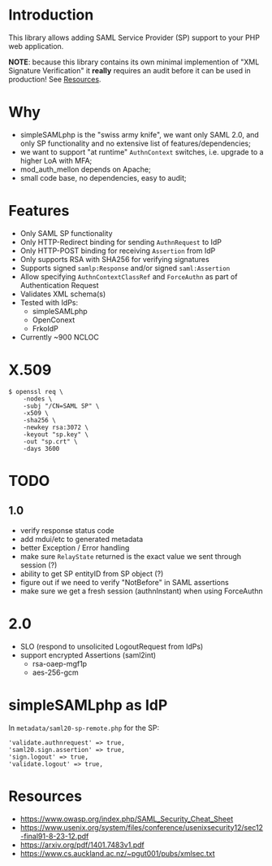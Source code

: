 # Introduction

This library allows adding SAML Service Provider (SP) support to your PHP web
application.

**NOTE**: because this library contains its own minimal implemention of 
"XML Signature Verification" it **really** requires an audit before it can be 
used in production! See [Resources](#resources).

# Why

- simpleSAMLphp is the "swiss army knife", we want only SAML 2.0, and only SP 
  functionality and no extensive list of features/dependencies;
- we want to support "at runtime" `AuthnContext` switches, i.e. upgrade to a
  higher LoA with MFA;
- mod_auth_mellon depends on Apache;
- small code base, no dependencies, easy to audit;

# Features

- Only SAML SP functionality
- Only HTTP-Redirect binding for sending `AuthnRequest` to IdP
- Only HTTP-POST binding for receiving `Assertion` from IdP
- Only supports RSA with SHA256 for verifying signatures
- Supports signed `samlp:Response` and/or signed `saml:Assertion`
- Allow specifying `AuthnContextClassRef` and `ForceAuthn` as part of 
  Authentication Request
- Validates XML schema(s)
- Tested with IdPs:
  - simpleSAMLphp
  - OpenConext
  - FrkoIdP
- Currently ~900 NCLOC

# X.509

    $ openssl req \
        -nodes \
        -subj "/CN=SAML SP" \
        -x509 \
        -sha256 \
        -newkey rsa:3072 \
        -keyout "sp.key" \
        -out "sp.crt" \
        -days 3600

# TODO 
 
## 1.0

- verify response status code
- add mdui/etc to generated metadata
- better Exception / Error handling
- make sure `RelayState` returned is the exact value we sent through session 
  (?)
- ability to get SP entityID from SP object (?)
- figure out if we need to verify "NotBefore" in SAML assertions
- make sure we get a fresh session (authnInstant) when using ForceAuthn

# 2.0

- SLO (respond to unsolicited LogoutRequest from IdPs)
- support encrypted Assertions (saml2int)
  - rsa-oaep-mgf1p
  - aes-256-gcm

# simpleSAMLphp as IdP

In `metadata/saml20-sp-remote.php` for the SP:

    'validate.authnrequest' => true,
    'saml20.sign.assertion' => true,
    'sign.logout' => true,
    'validate.logout' => true,

# Resources

* https://www.owasp.org/index.php/SAML_Security_Cheat_Sheet
* https://www.usenix.org/system/files/conference/usenixsecurity12/sec12-final91-8-23-12.pdf
* https://arxiv.org/pdf/1401.7483v1.pdf
* https://www.cs.auckland.ac.nz/~pgut001/pubs/xmlsec.txt
